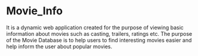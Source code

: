 # Movie_Info
It is a dynamic web application created for the purpose of
viewing basic information about movies such as casting, trailers, ratings etc. The purpose of the Movie Database is to help users to find interesting movies easier and help inform the user about popular movies.

